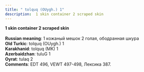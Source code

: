 ```yaml
---
title: " tolquq (OUygh.) 1"
description:  1 skin container 2 scraped skin
---
```

<strong> 1 skin container 2 scraped skin</strong><br><br>
<strong>Russian meaning</strong>:  1 кожаный мешок 2 голая, ободранная шкура<br>
<strong>Old Turkic</strong>:  tolquq (OUygh.) 1<br>
<strong>Karakhanid</strong>:  tolquq (MK) 1<br>
<strong>Azerbaidzhan</strong>:  tuluG 1<br>
<strong>Oyrat</strong>:  tulaq 2<br>
<strong>Comments</strong>:  EDT 496, VEWT 497-498, Лексика 387.<br>


